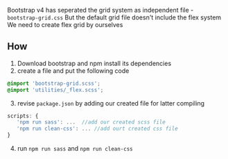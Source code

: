 Bootstrap v4 has seperated the grid system as independent file - ```bootstrap-grid.css```
But the default grid file doesn't include the flex system
We need to create flex grid by ourselves

## How
1. Download bootstrap and npm install its dependencies
2. create a file and put the following code

```scss
@import 'bootstrap-grid.scss';
@import 'utilities/_flex.scss';

```

3. revise ```package.json``` by adding our created file for latter compiling

```js
scripts: {
   'npm run sass': ...  //add our created scss file
   'npm run clean-css': ... //add ourt created css file
}
```

4. run ```npm run sass``` and ```npm run clean-css```
